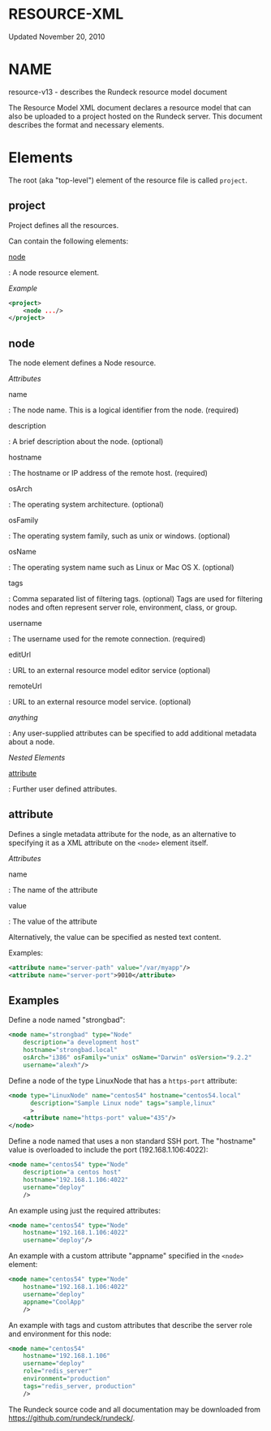 # RESOURCE-XML

Updated November 20, 2010

# NAME

resource-v13 - describes the Rundeck resource model document

The Resource Model XML document declares a resource model that can also be
uploaded to a project hosted on the Rundeck server. This document describes the
format and necessary elements.

# Elements

The root (aka "top-level") element of the resource file is called `project`.

## project

Project defines all the resources.

Can contain the following elements:

[node](#node)

: A node resource element.

_Example_

```xml
<project>
    <node .../>
</project>
```

## node

The node element defines a Node resource.

_Attributes_

name

: The node name. This is a logical identifier from the node. (required)

description

: A brief description about the node. (optional)

hostname

: The hostname or IP address of the remote host. (required)

osArch

: The operating system architecture. (optional)

osFamily

: The operating system family, such as unix or windows. (optional)

osName

: The operating system name such as Linux or Mac OS X. (optional)

tags

: Comma separated list of filtering tags. (optional) Tags are used for filtering nodes and often represent server role, environment, class, or group.

username

: The username used for the remote connection. (required)

editUrl

: URL to an external resource model editor service (optional)

remoteUrl

: URL to an external resource model service. (optional)

_anything_

: Any user-supplied attributes can be specified to add additional metadata about a node.

_Nested Elements_

[attribute](#attribute)

: Further user defined attributes.

## attribute

Defines a single metadata attribute for the node, as an alternative to specifying it as a XML attribute on the `<node>` element itself.

_Attributes_

name

: The name of the attribute

value

: The value of the attribute

Alternatively, the value can be specified as nested text content.

Examples:

```xml
<attribute name="server-path" value="/var/myapp"/>
<attribute name="server-port">9010</attribute>
```

## Examples

Define a node named "strongbad":

```xml
<node name="strongbad" type="Node"
    description="a development host"
    hostname="strongbad.local"
    osArch="i386" osFamily="unix" osName="Darwin" osVersion="9.2.2"
    username="alexh"/>
```

Define a node of the type LinuxNode that has a `https-port` attribute:

```xml
<node type="LinuxNode" name="centos54" hostname="centos54.local"
      description="Sample Linux node" tags="sample,linux"
      >
    <attribute name="https-port" value="435"/>
</node>
```

Define a node named that uses a non standard SSH port. The "hostname"
value is overloaded to include the port (192.168.1.106:4022):

```xml
<node name="centos54" type="Node"
    description="a centos host"
    hostname="192.168.1.106:4022"
    username="deploy"
    />
```

An example using just the required attributes:

```xml
<node name="centos54" type="Node"
    hostname="192.168.1.106:4022"
    username="deploy"/>
```

An example with a custom attribute "appname" specified in the `<node>` element:

```xml
<node name="centos54" type="Node"
    hostname="192.168.1.106:4022"
    username="deploy"
    appname="CoolApp"
    />
```

An example with tags and custom attributes that describe the server role and environment for this node:

```xml
<node name="centos54"
    hostname="192.168.1.106"
    username="deploy"
    role="redis_server"
    environment="production"
    tags="redis_server, production"
    />
```

The Rundeck source code and all documentation may be downloaded from
<https://github.com/rundeck/rundeck/>.
